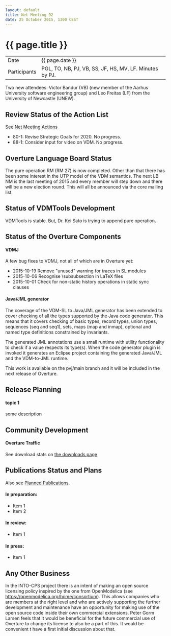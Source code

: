 ```yaml
---
layout: default
title: Net Meeting 92
date: 25 October 2015, 1300 CEST
---
```


<script src="http://code.jquery.com/jquery-1.11.1.min.js">
</script>
<script src="/javascripts/edit.js"></script>
<script>setEditButonNm();</script>

# {{ page.title }}

|||
|---|---|
| Date | {{ page.date }} |
| Participants | PGL, TO, NB, PJ, VB, SS, JF, HS, MV, LF.  Minutes by PJ. |

Two new attendees: Victor Bandur (VB) (new member of the Aarhus University software engineering group) and Leo Freitas (LF) from the University of Newcastle (UNEW).

## Review Status of the Action List

See [Net Meeting Actions](https://github.com/overturetool/overturetool.github.io/issues?q=is%3Aopen+is%3Aissue+label%3A%22action+net-meeting%22)

* 80-1: Revise Strategic Goals for 2020. No progress.
* 88-1: Consider input for video on VDM. No progress.

## Overture Language Board Status

The pure operation RM (RM 27) is now completed. Other than that there has been some interest in the UTP model of the VDM semantics. The next LB NM is the last meeting of 2015 and every member will step down and there will be a new election round. This will all be announced via the core mailing list.


## Status of VDMTools Development

VDMTools is stable.
But, Dr. Kei Sato is trying to append pure operation.

##  Status of the Overture Components

#### VDMJ
A few bug fixes to VDMJ, not all of which are in Overture yet:

* 2015-10-19 Remove "unused" warning for traces in SL modules
* 2015-10-06 Recognise \subsubsection in LaTeX files
* 2015-10-01 Check for non-static history operations in static sync clauses


#### Java/JML generator

The coverage of the VDM-SL to Java/JML generator has been extended to cover checking of all the types supported by the Java code generator. This means that it covers checking of basic types, record types, union types, sequences (seq and seq1), sets, maps (map and inmap), optional and named type definitions constrained by invariants.

The generated JML annotations use a small runtime with utility functionality to check if a value respects its type(s). When the code generator plugin is invoked it generates an Eclipse project containing the generated Java/JML and the VDM-to-JML runtime.

This work is available on the pvj/main branch and it will be included in the next release of Overture.

##  Release Planning

#### topic 1

some description


##  Community Development

#### Overture Traffic

See download stats on [the downloads page](http://overturetool.org/download/)


##  Publications Status and Plans

Also see [Planned Publications](http://overturetool.org/publications/PlannedPublications.html).

#### In preparation:

* Item 1
* Item 2

#### In review:

* Item 1

#### In press:

* Item 1


##  Any Other Business

In the INTO-CPS project there is an intent of making an open source licensing policy inspired by the one from OpenModelica (see https://openmodelica.org/home/consortium). This allows companies who are members at the right level and who are actively supporting the further development and maintenance have an opportunity for making use of the open source code inside their own commercial extensions. Peter Gorm Larsen feels that it would be beneficial for the future commercial use of Overture to change its license to also be a part of this. It would be convenient t have a first initial discussion about that.
<div id="edit_page_div"></div>

